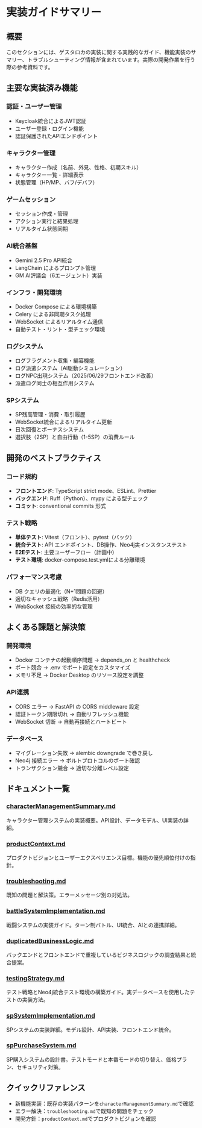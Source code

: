 # 実装ガイドサマリー

## 概要
このセクションには、ゲスタロカの実装に関する実践的なガイド、機能実装のサマリー、トラブルシューティング情報が含まれています。実際の開発作業を行う際の参考資料です。

## 主要な実装済み機能

### 認証・ユーザー管理
- Keycloak統合によるJWT認証
- ユーザー登録・ログイン機能
- 認証保護されたAPIエンドポイント

### キャラクター管理
- キャラクター作成（名前、外見、性格、初期スキル）
- キャラクター一覧・詳細表示
- 状態管理（HP/MP、バフ/デバフ）

### ゲームセッション
- セッション作成・管理
- アクション実行と結果処理
- リアルタイム状態同期

### AI統合基盤
- Gemini 2.5 Pro API統合
- LangChain によるプロンプト管理
- GM AI評議会（6エージェント）実装

### インフラ・開発環境
- Docker Compose による環境構築
- Celery による非同期タスク処理
- WebSocket によるリアルタイム通信
- 自動テスト・リント・型チェック環境

### ログシステム
- ログフラグメント収集・編纂機能
- ログ派遣システム（AI駆動シミュレーション）
- ログNPC出現システム（2025/06/29フロントエンド改善）
- 派遣ログ同士の相互作用システム

### SPシステム
- SP残高管理・消費・取引履歴
- WebSocket統合によるリアルタイム更新
- 日次回復とボーナスシステム
- 選択肢（2SP）と自由行動（1-5SP）の消費ルール

## 開発のベストプラクティス

### コード規約
- **フロントエンド**: TypeScript strict mode、ESLint、Prettier
- **バックエンド**: Ruff（Python）、mypy による型チェック
- **コミット**: conventional commits 形式

### テスト戦略
- **単体テスト**: Vitest（フロント）、pytest（バック）
- **統合テスト**: API エンドポイント、DB操作、Neo4j実インスタンステスト
- **E2Eテスト**: 主要ユーザーフロー（計画中）
- **テスト環境**: docker-compose.test.ymlによる分離環境

### パフォーマンス考慮
- DB クエリの最適化（N+1問題の回避）
- 適切なキャッシュ戦略（Redis活用）
- WebSocket 接続の効率的な管理

## よくある課題と解決策

### 開発環境
- Docker コンテナの起動順序問題 → depends_on と healthcheck
- ポート競合 → .env でポート設定をカスタマイズ
- メモリ不足 → Docker Desktop のリソース設定を調整

### API連携
- CORS エラー → FastAPI の CORS middleware 設定
- 認証トークン期限切れ → 自動リフレッシュ機能
- WebSocket 切断 → 自動再接続とハートビート

### データベース
- マイグレーション失敗 → alembic downgrade で巻き戻し
- Neo4j 接続エラー → ボルトプロトコルのポート確認
- トランザクション競合 → 適切な分離レベル設定

## ドキュメント一覧

### [characterManagementSummary.md](characterManagementSummary.md)
キャラクター管理システムの実装概要。API設計、データモデル、UI実装の詳細。

### [productContext.md](productContext.md)
プロダクトビジョンとユーザーエクスペリエンス目標。機能の優先順位付けの指針。

### [troubleshooting.md](troubleshooting.md)
既知の問題と解決策。エラーメッセージ別の対処法。

### [battleSystemImplementation.md](battleSystemImplementation.md)
戦闘システムの実装ガイド。ターン制バトル、UI統合、AIとの連携詳細。

### [duplicatedBusinessLogic.md](duplicatedBusinessLogic.md)
バックエンドとフロントエンドで重複しているビジネスロジックの調査結果と統合提案。

### [testingStrategy.md](testingStrategy.md)
テスト戦略とNeo4j統合テスト環境の構築ガイド。実データベースを使用したテストの実装方法。

### [spSystemImplementation.md](spSystemImplementation.md)
SPシステムの実装詳細。モデル設計、API実装、フロントエンド統合。

### [spPurchaseSystem.md](spPurchaseSystem.md)
SP購入システムの設計書。テストモードと本番モードの切り替え、価格プラン、セキュリティ対策。

## クイックリファレンス

- 新機能実装：既存の実装パターンを`characterManagementSummary.md`で確認
- エラー解決：`troubleshooting.md`で既知の問題をチェック
- 開発方針：`productContext.md`でプロダクトビジョンを確認